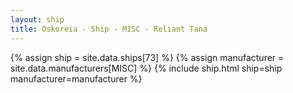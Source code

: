 ```yaml
---
layout: ship
title: Oskoreia - Ship - MISC - Reliant Tana
---
```

{% assign ship = site.data.ships[73] %}
{% assign manufacturer = site.data.manufacturers[MISC] %}
{% include ship.html ship=ship manufacturer=manufacturer %}
